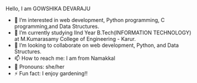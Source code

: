 Hello, I am GOWSHIKA DEVARAJU 
- 👋 I’m interested in web development, Python programming, C programming,and Data Structures.
- 🌱 I’m currently studying IInd Year B.Tech(INFORMATION TECHNOLOGY) at M.Kumarasamy College of Engineering - Karur.
- 👯 I’m looking to collaborate on web development, Python, and Data Structures.
- 📫 How to reach me: I am from Namakkal 
- 🌟 Pronouns: she/her
- ⚡ Fun fact: I enjoy gardening!!
<!---
GOWSHIKA-D/GOWSHIKA-D is a ✨ special ✨ repository because its `README.md` (this file) appears on your GitHub profile.
You can click the Preview link to take a look at your changes.
--->
